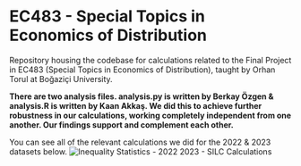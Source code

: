 EC483 - Special Topics in Economics of Distribution
===================================================
Repository housing the codebase for calculations related to the Final Project in EC483 (Special Topics in Economics of Distribution), taught by Orhan Torul at Boğaziçi University.

**There are two analysis files. analysis.py is written by Berkay Özgen & analysis.R is written by Kaan Akkaş. We did this to achieve further robustness in our calculations, working completely independent from one another. Our findings support and complement each other.**

You can see all of the relevant calculations we did for the 2022 & 2023 datasets below.
![Inequality Statistics - 2022   2023 - SILC Calculations](https://github.com/BerkayOzgenn/EC483/assets/116463479/099afc20-46ff-4082-966b-02c4824d7876)

